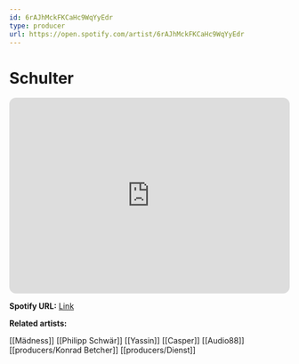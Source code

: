 ```yaml
---
id: 6rAJhMckFKCaHc9WqYyEdr
type: producer
url: https://open.spotify.com/artist/6rAJhMckFKCaHc9WqYyEdr
---
```

# Schulter

<iframe style="border-radius:12px" src="https://open.spotify.com/embed/artist/6rAJhMckFKCaHc9WqYyEdr" width="100%" height="352" frameBorder="0" allowfullscreen="" allow="autoplay; clipboard-write; encrypted-media; fullscreen; picture-in-picture" loading="lazy"></iframe>

**Spotify URL:** [Link](https://open.spotify.com/artist/6rAJhMckFKCaHc9WqYyEdr)

**Related artists:**

[[Mädness]]
[[Philipp Schwär]]
[[Yassin]]
[[Casper]]
[[Audio88]]
[[producers/Konrad Betcher]]
[[producers/Dienst]]
